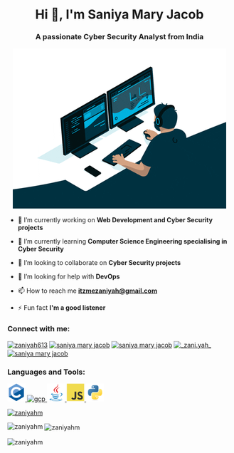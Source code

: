 <h1 align="center">Hi 👋, I'm Saniya Mary Jacob</h1>
<h3 align="center">A passionate Cyber Security Analyst from India</h3>

<p align="center"> <img src="https://raw.githubusercontent.com/nicemondominic/nicemondominic/main/coding.gif" /></p>

- 🔭 I’m currently working on **Web Development and Cyber Security projects**

- 🌱 I’m currently learning **Computer Science Engineering specialising in Cyber Security**

- 👯 I’m looking to collaborate on **Cyber Security projects**

- 🤝 I’m looking for help with **DevOps**

- 📫 How to reach me **itzmezaniyah@gmail.com**

- ⚡ Fun fact **I'm a good listener**

<h3 align="left">Connect with me:</h3>
<p align="left">
<a href="https://twitter.com/zaniyah613" target="blank"><img align="center" src="https://raw.githubusercontent.com/rahuldkjain/github-profile-readme-generator/master/src/images/icons/Social/twitter.svg" alt="zaniyah613" height="30" width="40" /></a>
<a href="https://linkedin.com/in/saniya-mary-jacob" target="blank"><img align="center" src="https://raw.githubusercontent.com/rahuldkjain/github-profile-readme-generator/master/src/images/icons/Social/linked-in-alt.svg" alt="saniya mary jacob" height="30" width="40" /></a>
<a href="https://fb.com/saniya mary jacob" target="blank"><img align="center" src="https://raw.githubusercontent.com/rahuldkjain/github-profile-readme-generator/master/src/images/icons/Social/facebook.svg" alt="saniya mary jacob" height="30" width="40" /></a>
<a href="https://instagram.com/_zani.yah_" target="blank"><img align="center" src="https://raw.githubusercontent.com/rahuldkjain/github-profile-readme-generator/master/src/images/icons/Social/instagram.svg" alt="_zani.yah_" height="30" width="40" /></a>
<a href="https://discord.gg/saniya mary jacob" target="blank"><img align="center" src="https://raw.githubusercontent.com/rahuldkjain/github-profile-readme-generator/master/src/images/icons/Social/discord.svg" alt="saniya mary jacob" height="30" width="40" /></a>
</p>

<h3 align="left">Languages and Tools:</h3>
<p align="left"> <a href="https://www.cprogramming.com/" target="_blank" rel="noreferrer"> <img src="https://raw.githubusercontent.com/devicons/devicon/master/icons/c/c-original.svg" alt="c" width="40" height="40"/> </a> <a href="https://cloud.google.com" target="_blank" rel="noreferrer"> <img src="https://www.vectorlogo.zone/logos/google_cloud/google_cloud-icon.svg" alt="gcp" width="40" height="40"/> </a> <a href="https://www.java.com" target="_blank" rel="noreferrer"> <img src="https://raw.githubusercontent.com/devicons/devicon/master/icons/java/java-original.svg" alt="java" width="40" height="40"/> </a> <a href="https://developer.mozilla.org/en-US/docs/Web/JavaScript" target="_blank" rel="noreferrer"> <img src="https://raw.githubusercontent.com/devicons/devicon/master/icons/javascript/javascript-original.svg" alt="javascript" width="40" height="40"/> </a> <a href="https://www.python.org" target="_blank" rel="noreferrer"> <img src="https://raw.githubusercontent.com/devicons/devicon/master/icons/python/python-original.svg" alt="python" width="40" height="40"/> </a> </p>
<p align="left"> <a href="https://github.com/ryo-ma/github-profile-trophy"><img src="https://github-profile-trophy.vercel.app/?username=zaniyahm" alt="zaniyahm" /></a> </p>

<p><img align="left" src="https://github-readme-stats.vercel.app/api/top-langs?username=zaniyahm&show_icons=true&locale=en&layout=compact" alt="zaniyahm" /></p>

<p>&nbsp;<img align="center" src="https://github-readme-stats.vercel.app/api?username=zaniyahm&show_icons=true&locale=en" alt="zaniyahm" /></p>

<p><img align="center" src="https://github-readme-streak-stats.herokuapp.com/?user=zaniyahm&" alt="zaniyahm" /></p>
